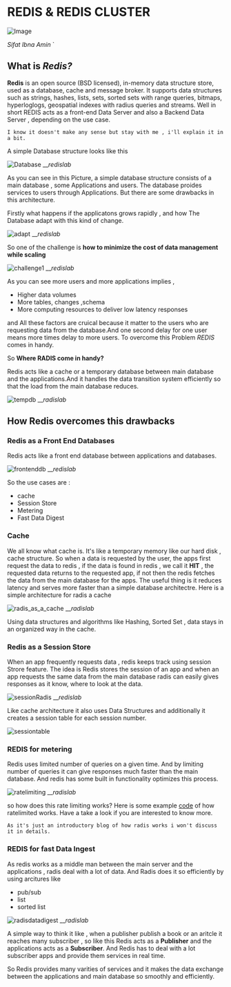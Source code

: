 # REDIS & REDIS CLUSTER

![Image](https://miro.medium.com/max/700/1*i1d88Q8NNrRv6kjf7Ssw4g.png)

 _*Sifat Ibna Amin*_
`

## What is *Redis?*

**Redis** is an open source (BSD licensed), in-memory data structure store, used as a database, cache and message broker. It supports data structures such as strings, hashes, lists, sets, sorted sets with range queries, bitmaps, hyperloglogs, geospatial indexes with radius queries and streams. Well in short REDIS acts as a front-end Data Server and also a Backend Data Server , depending on the use case.

```console
I know it doesn't make any sense but stay with me , i'll explain it in a bit.
```  

A simple Database structure looks like this

![Database](images/database.png)
__*redislab*

As you can see in this Picture, a simple database structure consists of a main database , some Applications and users. The database proides services to users through Applications. But there are some drawbacks in this architecture.

Firstly what happens if the applicatons grows rapidly , and how The Database adapt with this kind of change.

![adapt](images/adapt.png)
__*redislab*

So one of the challenge is **how to minimize the cost of data management while scaling**

![challenge1](images/challenge1.png)
__*redislab*

As you can see more users and more applications implies ,

- Higher data volumes
- More tables, changes ,schema
- More computing resources to deliver low latency responses

and All these factors are cruical because it matter to the users who are requesting data from the database.And one second delay for one user means more times delay to more users. To overcome this Problem *REDIS* comes in handy.

So **Where RADIS come in handy?**

Redis acts like a cache or a temporary database between main database and the applications.And it handles the data transition system efficiently so that the load from the main database reduces.

![tempdb](images/tempdb.png)
__*radislab*

## How Redis overcomes this drawbacks

### Redis as a Front End Databases

Redis acts like a front end database between applications and databases.

![frontenddb](images/frontenddb.png)
__*redislab*

So the use cases are :

- cache
- Session Store
- Metering
- Fast Data Digest

### Cache

We all know what cache is. It's like a temporary memory like our hard disk , cache structure. So when a data is requested by the user, the apps first request the data to redis , if the data is found in redis , we call it **HIT** , the requested data returns to the requested app, if not then the redis fetches the data from the main database for the apps. The useful thing is it reduces latency and serves more faster than a simple database architectre. Here is a simple architecture for radis a cache

![radis_as_a_cache](images/redis_as_a_cache.png)
__*radislab*

Using data structures and algorithms like Hashing, Sorted Set , data stays in an organized way in the cache.

### Redis as a Session Store

When an app frequently requests data , redis keeps track using session Strore feature. The idea is Redis stores the session of an app and when an app requests the same data from the main database radis can easily gives responses as it know, where to look at the data.

![sessionRadis](images/radis_as_a_session.png)
__*redislab*

Like cache architecture it also uses Data Structures and additionally it creates a session table for each session number.

![sessiontable](images/session_table.png)

### REDIS for metering

Redis uses limited number of queries on a given time. And by limiting number of queries it can give responses much faster than the main database. And redis has some built in functionality optimizes this process.

![ratelimiting](images/radis_ratelimiter.png)
__*radislab*

so how does this rate limiting works? Here is some example [code](https://github.com/redislabsdemo/RateLimiter) of how ratelimited works. Have a take a look if you are interested to know more.

```console
As it's just an introductory blog of how radis works i won't discuss it in details.
````

### REDIS for fast Data Ingest

As redis works as a middle man between the main server and the applications , radis deal with a lot of data. And Radis does it so efficiently by using arcitures like

- pub/sub
- list
- sorted list

![radisdatadigest](images/radis_data_digest.png)
__*radislab*

A simple way to think it like , when a publisher publish a book or an aritcle it reaches many subscriber , so like this Redis acts as a **Publisher** and the applications acts as a **Subscriber**. And Redis has to deal with a lot subscriber apps and provide them services in real time.

So Redis provides many varities of services and it makes the data exchange between the applications and main database so smoothly and efficiently.

